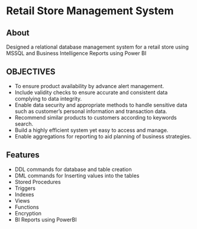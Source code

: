 # Retail Store Management System

## About 
Designed a relational database management system for a retail store using MSSQL and Business Intelligence Reports using Power BI

## OBJECTIVES
* To ensure product availability by advance alert management.
* Include validity checks to ensure accurate and consistent data complying to data integrity. ​
* Enable data security and appropriate methods to handle sensitive data such as customer’s personal information and transaction data. ​
* Recommend similar products to customers according to keywords search. ​
* Build a highly efficient system yet easy to access and manage. ​
* Enable aggregations for reporting to aid planning of business strategies.​

## Features
* DDL commands for database and table creation
* DML commands for Inserting values into the tables
* Stored Procedures
* Triggers
* Indexes
* Views
* Functions
* Encryption
* BI Reports using PowerBI
